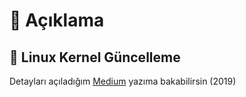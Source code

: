 # 🗽 Açıklama

## 💎 Linux Kernel Güncelleme

Detayları açıladığım [Medium](https://medium.com/@yedhrab/linux-kernel-g%C3%BCncelleme-4ce3ce55de36) yazıma bakabilirsin \(2019\)


